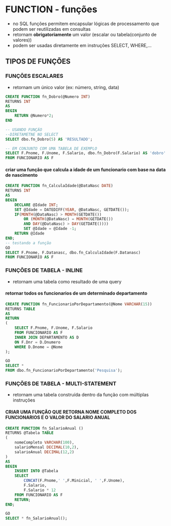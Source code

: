# FUNCTION - funções
- no SQL funções permitem encapsular lógicas de processamento que podem ser reutilizadas em consultas
- retornam **obrigatoriamente** um valor (escalar ou tabela(conjunto de valores))
- podem ser usadas diretamente em instruções SELECT, WHERE,...
## TIPOS DE FUNÇÕES
### FUNÇÕES ESCALARES
- retornam um único valor (ex: número, string, data)
```sql
CREATE FUNCTION fn_Dobro(@Numero INT)
RETURNS INT 
AS
BEGIN
	RETURN @Numero*2;
END
```
```sql
-- USANDO FUNÇÃO 
--DIRETAMETNE NO SELECT
SELECT dbo.fn_Dobro(5) AS 'RESULTADO';

-- EM CONJUNTO COM UMA TABELA DE EXEMPLO
SELECT F.Pnome, F.Unome, F.Salario, dbo.fn_Dobro(F.Salario) AS 'dobro'
FROM FUNCIONARIO AS F
```
#### criar uma função que calcula a idade de um funcionario com base na data de nascimento

```sql
CREATE FUNCTION fn_CalculaIdade(@DataNasc DATE)
RETURNS INT
AS 
BEGIN
	DECLARE @Idade INT;
	SET @Idade = DATEDIFF(YEAR, @DataNasc, GETDATE());
	IF(MONTH(@DataNasc) > MONTH(GETDATE()) 
		OR (MONTH(@DataNasc) = MONTH(GETDATE())
		AND DAY(@DataNasc) > DAY(GETDATE())))
		SET @Idade = @Idade -1;
	RETURN @Idade
END;
-- testando a função
GO 
SELECT F.Pnome, F.Datanasc, dbo.fn_CalculaIdade(F.Datanasc)
FROM FUNCIONARIO AS F
```
### FUNÇÕES DE TABELA - INLINE
- retornam uma tabela como resultado de uma query
#### retornar todos os funcionarios de um determinado departamento

```sql
CREATE FUNCTION fn_FuncionarioPorDepartamento(@Nome VARCHAR(15))
RETURNS TABLE
AS 
RETURN
(
	SELECT F.Pnome, F.Unome, F.Salario
	FROM FUNCIONARIO AS F
	INNER JOIN DEPARTAMENTO AS D
	ON F.Dnr = D.Dnumero
	WHERE D.Dnome = @Nome
);

GO
SELECT * 
FROM dbo.fn_FuncionarioPorDepartamento('Pesquisa');

```
### FUNÇÕES DE TABELA - MULTI-STATEMENT
- retornam uma tabela construída dentro da função com múltiplas instruções
#### CRIAR UMA FUNÇÃO QUE RETORNA NOME COMPLETO DOS FUNCIONARIOS E O VALOR DO SALARIO ANUAL
```sql
CREATE FUNCTION fn_SalarioAnual ()
RETURNS @Tabela TABLE
(
	nomeCompleto VARCHAR(100),
	salarioMensal DECIMAL(10,2),
	salarioAnual DECIMAL(12,2)
)
AS
BEGIN
	INSERT INTO @Tabela
	SELECT
		CONCAT(F.Pnome,' ',F.Minicial, ' ',F.Unome),
		F.Salario,
		F.Salario * 12
	FROM FUNCIONARIO AS F
	RETURN;
END;

GO 
SELECT * fn_SalarioAnual();
```
